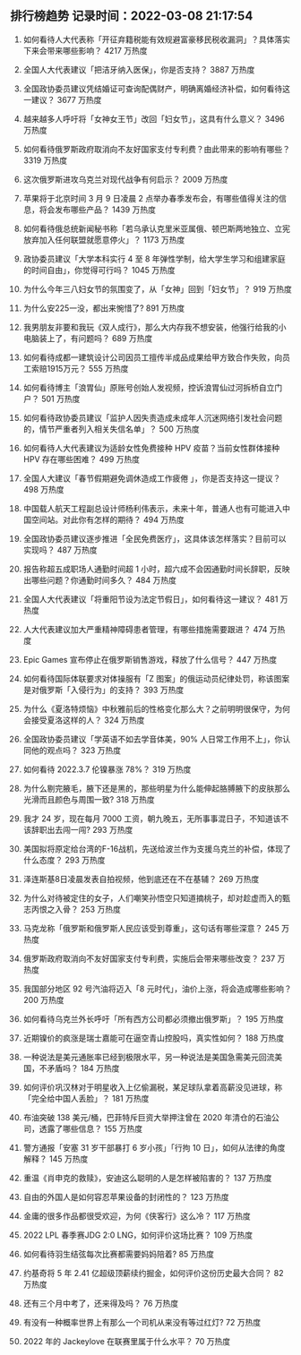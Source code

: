 
## 排行榜趋势 记录时间：2022-03-08 21:17:54
  
  1. 如何看待人大代表称「开征弃籍税能有效规避富豪移民税收漏洞」？具体落实下来会带来哪些影响？ 4217 万热度
    
  2. 全国人大代表建议「把洁牙纳入医保」，你是否支持？ 3887 万热度
    
  3. 全国政协委员建议凭结婚证可查询配偶财产，明确离婚经济补偿，如何看待这一建议？ 3677 万热度
    
  4. 越来越多人呼吁将「女神女王节」改回「妇女节」，这具有什么意义？ 3496 万热度
    
  5. 如何看待俄罗斯政府取消向不友好国家支付专利费？由此带来的影响有哪些？ 3319 万热度
    
  6. 这次俄罗斯进攻乌克兰对现代战争有何启示？ 2009 万热度
    
  7. 苹果将于北京时间 3 月 9 日凌晨 2 点举办春季发布会，有哪些值得关注的信息，将会发布哪些产品？ 1439 万热度
    
  8. 如何看待俄总统新闻秘书称「若乌承认克里米亚属俄、顿巴斯两地独立、立宪放弃加入任何联盟就愿意停火」？ 1173 万热度
    
  9. 政协委员建议「大学本科实行 4 至 8 年弹性学制，给大学生学习和组建家庭的时间自由」，你觉得可行吗？ 1045 万热度
    
  10. 为什么今年三八妇女节的氛围变了，从「女神」回到「妇女节」？ 919 万热度
    
  11. 为什么安225一没，都出来惋惜了? 891 万热度
    
  12. 我男朋友非要和我玩《双人成行》，那么大内存我不想安装，他强行给我的小电脑装上了，有问题吗？ 689 万热度
    
  13. 如何看待成都一建筑设计公司因员工擅传半成品成果给甲方致合作失败，向员工索赔1915万元？ 555 万热度
    
  14. 如何看待博主「浪胃仙」原账号创始人发视频，控诉浪胃仙过河拆桥自立门户？ 501 万热度
    
  15. 如何看待政协委员建议「监护人因失责造成未成年人沉迷网络引发社会问题的，情节严重者列入相关失信名单」？ 500 万热度
    
  16. 如何看待人大代表建议为适龄女性免费接种 HPV 疫苗？当前女性群体接种 HPV 存在哪些困难？ 499 万热度
    
  17. 全国人大建议「春节假期避免调休造成工作疲倦 」，你是否支持这一提议？ 498 万热度
    
  18. 中国载人航天工程副总设计师杨利伟表示，未来十年，普通人也有可能进入中国空间站。对此你有怎样的期待？ 494 万热度
    
  19. 全国政协委员建议逐步推进「全民免费医疗」，这具体该怎样落实？目前可以实现吗？ 487 万热度
    
  20. 报告称超五成职场人通勤时间超 1 小时，超六成不会因通勤时间长辞职，反映出哪些问题？你通勤时间多久？ 484 万热度
    
  21. 全国人大代表建议「将重阳节设为法定节假日」，如何看待这一建议？ 481 万热度
    
  22. 人大代表建议加大严重精神障碍患者管理，有哪些措施需要跟进？ 474 万热度
    
  23. Epic Games 宣布停止在俄罗斯销售游戏，释放了什么信号？ 447 万热度
    
  24. 如何看待国际体联要求对体操服有「Z 图案」的俄运动员纪律处罚，称该图案是对俄罗斯「入侵行为」的支持？ 393 万热度
    
  25. 为什么《夏洛特烦恼》中秋雅前后的性格变化那么大？之前明明很保守，为何会接受夏洛这样的人？ 324 万热度
    
  26. 全国政协委员建议「学英语不如去学音体美，90% 人日常工作用不上」，你认同他的观点吗？ 323 万热度
    
  27. 如何看待 2022.3.7 伦镍暴涨 78%？ 319 万热度
    
  28. 为什么剔完腋毛，腋下还是黑的，那些明星为什么能伸起胳膊腋下的皮肤那么光滑而且颜色与周围一致? 318 万热度
    
  29. 我才 24 岁，现在每月 7000 工资，朝九晚五，无所事事混日子，不知道该不该辞职出去闯一闯? 293 万热度
    
  30. 美国拟将原定给台湾的F-16战机，先送给波兰作为支援乌克兰的补偿，体现了什么态度？ 293 万热度
    
  31. 泽连斯基8日凌晨发表自拍视频，他到底还在不在基辅？ 269 万热度
    
  32. 为什么对待被定住的女子，人们嘲笑孙悟空只知道摘桃子，却对趁虚而入的甄志丙恨之入骨？ 253 万热度
    
  33. 马克龙称「俄罗斯和俄罗斯人民应该受到尊重」，这句话有哪些深意？ 245 万热度
    
  34. 俄罗斯政府取消向不友好国家支付专利费，实施后会带来哪些改变？ 237 万热度
    
  35. 我国部分地区 92 号汽油将迈入「8 元时代」，油价上涨，将会造成哪些影响？ 200 万热度
    
  36. 如何看待乌克兰外长呼吁「所有西方公司都必须撤出俄罗斯」？ 195 万热度
    
  37. 近期镍价的疯涨是瑞士嘉能可在逼空青山控股吗，真实性如何？ 188 万热度
    
  38. 一种说法是美元通胀率已经到极限水平，另一种说法是美国急需美元回流美国，不矛盾吗？ 184 万热度
    
  39. 如何评价巩汉林对于明星收入上亿偷漏税，某足球队拿着高薪没见进球，称「完全给中国人丢脸」？ 181 万热度
    
  40. 布油突破 138 美元/桶，巴菲特斥巨资大举押注曾在 2020 年清仓的石油公司，透露了哪些信息？ 155 万热度
    
  41. 警方通报「安塞 31 岁干部暴打 6 岁小孩」「行拘 10 日」，如何从法律的角度解释？ 145 万热度
    
  42. 重温《肖申克的救赎》，安迪这么聪明的人是怎样被陷害的？ 137 万热度
    
  43. 自由的外国人是如何容忍苹果设备的封闭性的？ 123 万热度
    
  44. 金庸的很多作品都很受欢迎，为何《侠客行》这么冷？ 117 万热度
    
  45. 2022 LPL 春季赛JDG 2:0 LNG，如何评价这场比赛？ 109 万热度
    
  46. 如何看待羽生结弦每次比赛都需要妈妈陪着? 85 万热度
    
  47. 约基奇将 5 年 2.41 亿超级顶薪续约掘金，如何评价这份历史最大合同？ 82 万热度
    
  48. 还有三个月中考了，还来得及吗？ 76 万热度
    
  49. 有没有一种概率世界上有那么一个司机从来没有等过红灯? 72 万热度
    
  50. 2022 年的 Jackeylove 在联赛里属于什么水平？ 70 万热度
    
